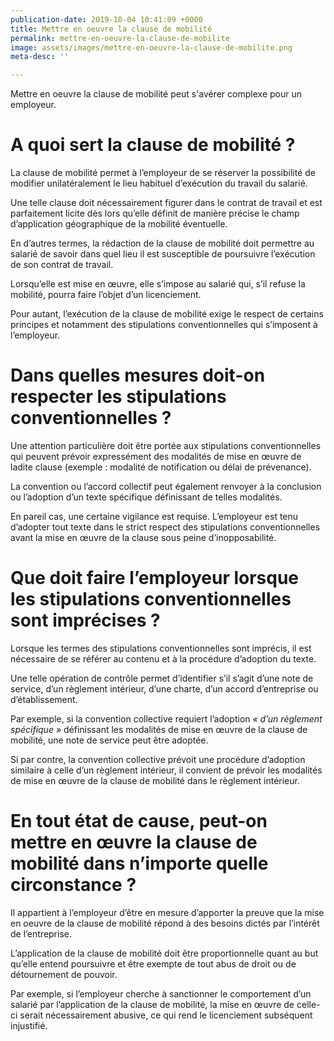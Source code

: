 ```yaml
---
publication-date: 2019-10-04 10:41:09 +0000
title: Mettre en oeuvre la clause de mobilité
permalink: mettre-en-oeuvre-la-clause-de-mobilite
image: assets/images/mettre-en-oeuvre-la-clause-de-mobilite.png
meta-desc: ''

---
```


Mettre en oeuvre la clause de mobilité peut s'avérer complexe pour un employeur. 

# A quoi sert la clause de mobilité ? 

La clause de mobilité permet à l’employeur de se réserver la possibilité de modifier unilatéralement le lieu habituel d’exécution du travail du salarié.

Une telle clause doit nécessairement figurer dans le contrat de travail et est parfaitement licite dès lors qu’elle définit de manière précise le champ d’application géographique de la mobilité éventuelle.

En d’autres termes, la rédaction de la clause de mobilité doit permettre au salarié de savoir dans quel lieu il est susceptible de poursuivre l’exécution de son contrat de travail.

Lorsqu’elle est mise en œuvre, elle s’impose au salarié qui, s’il refuse la mobilité, pourra faire l’objet d’un licenciement.

Pour autant, l’exécution de la clause de mobilité exige le respect de certains principes et notamment des stipulations conventionnelles qui s’imposent à l’employeur.

# Dans quelles mesures doit-on respecter les stipulations conventionnelles ?

Une attention particulière doit être portée aux stipulations conventionnelles qui peuvent prévoir expressément des modalités de mise en œuvre de ladite clause (exemple : modalité de notification ou délai de prévenance).

La convention ou l’accord collectif peut également renvoyer à la conclusion ou l’adoption d’un texte spécifique définissant de telles modalités.

En pareil cas, une certaine vigilance est requise. L’employeur est tenu d’adopter tout texte dans le strict respect des stipulations conventionnelles avant la mise en œuvre de la clause sous peine d’inopposabilité.

# Que doit faire l’employeur lorsque les stipulations conventionnelles sont imprécises ?

Lorsque les termes des stipulations conventionnelles sont imprécis, il est nécessaire de se référer au contenu et à la procédure d’adoption du texte.

Une telle opération de contrôle permet d’identifier s’il s’agit d’une note de service, d’un règlement intérieur, d’une charte, d’un accord d’entreprise ou d’établissement.

Par exemple, si la convention collective requiert l’adoption _« d’un règlement spécifique »_ définissant les modalités de mise en œuvre de la clause de mobilité, une note de service peut être adoptée.

Si par contre, la convention collective prévoit une procédure d’adoption similaire à celle d’un règlement intérieur, il convient  de prévoir les modalités de mise en œuvre de la clause de mobilité dans le règlement intérieur.

# En tout état de cause, peut-on mettre en œuvre la clause de mobilité dans n’importe quelle circonstance ?

Il appartient à l’employeur d’être en mesure d’apporter la preuve que la mise en oeuvre de la clause de mobilité répond à des besoins dictés par l’intérêt de l’entreprise.

L’application de la clause de mobilité doit être proportionnelle quant au but qu’elle entend poursuivre et être exempte de tout abus de droit ou de détournement de pouvoir.

Par exemple, si l’employeur cherche à sanctionner le comportement d’un salarié par l’application de la clause de mobilité, la mise en œuvre de celle-ci serait nécessairement abusive, ce qui rend le licenciement subséquent injustifié. 